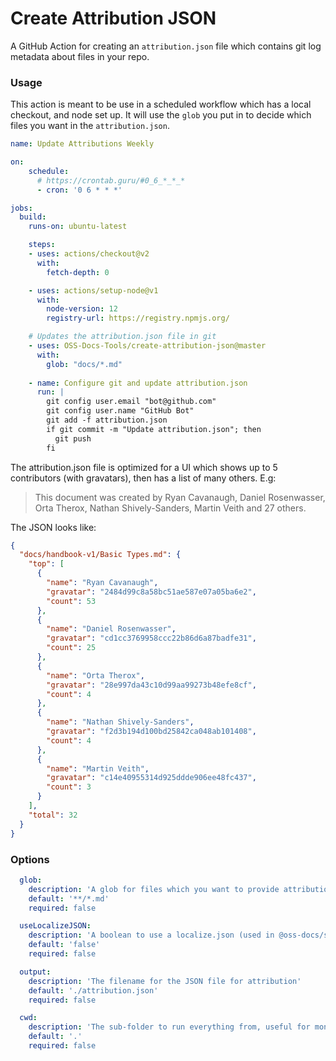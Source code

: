 # Create Attribution JSON

A GitHub Action for creating an `attribution.json` file which contains git log metadata about files in your repo.

### Usage

This action is meant to be use in a scheduled workflow which has a local checkout, and node set up. It will use the `glob` you put in to decide which files you want in the `attribution.json`.

```yml
name: Update Attributions Weekly

on:
    schedule:
      # https://crontab.guru/#0_6_*_*_*
      - cron: '0 6 * * *'

jobs:
  build:
    runs-on: ubuntu-latest

    steps:
    - uses: actions/checkout@v2
      with:
        fetch-depth: 0

    - uses: actions/setup-node@v1
      with:
        node-version: 12
        registry-url: https://registry.npmjs.org/

    # Updates the attribution.json file in git    
    - uses: OSS-Docs-Tools/create-attribution-json@master
      with:
        glob: "docs/*.md"
    
    - name: Configure git and update attribution.json
      run: |
        git config user.email "bot@github.com"
        git config user.name "GitHub Bot"
        git add -f attribution.json
        if git commit -m "Update attribution.json"; then
          git push
        fi
```

The attribution.json file is optimized for a UI which shows up to 5 contributors (with gravatars), then has a list of many others. E.g:

> This document was created by Ryan Cavanaugh, Daniel Rosenwasser, Orta Therox, Nathan Shively-Sanders, Martin Veith and 27 others.

The JSON looks like:

```json
{  
  "docs/handbook-v1/Basic Types.md": {
    "top": [
      {
        "name": "Ryan Cavanaugh",
        "gravatar": "2484d99c8a58bc51ae587e07a05ba6e2",
        "count": 53
      },
      {
        "name": "Daniel Rosenwasser",
        "gravatar": "cd1cc3769958ccc22b86d6a87badfe31",
        "count": 25
      },
      {
        "name": "Orta Therox",
        "gravatar": "28e997da43c10d99aa99273b48efe8cf",
        "count": 4
      },
      {
        "name": "Nathan Shively-Sanders",
        "gravatar": "f2d3b194d100bd25842ca048ab101408",
        "count": 4
      },
      {
        "name": "Martin Veith",
        "gravatar": "c14e40955314d925ddde906ee48fc437",
        "count": 3
      }
    ],
    "total": 32
  }
}
```

### Options

```yml
  glob: 
    description: 'A glob for files which you want to provide attribution for'
    default: '**/*.md'
    required: false

  useLocalizeJSON: 
    description: 'A boolean to use a localize.json (used in @oss-docs/sync) for the paths to set attribution instead of a glob'
    default: 'false'
    required: false

  output:
    description: 'The filename for the JSON file for attribution'
    default: './attribution.json'
    required: false

  cwd:
    description: 'The sub-folder to run everything from, useful for monorepos'
    default: '.'
    required: false
```
